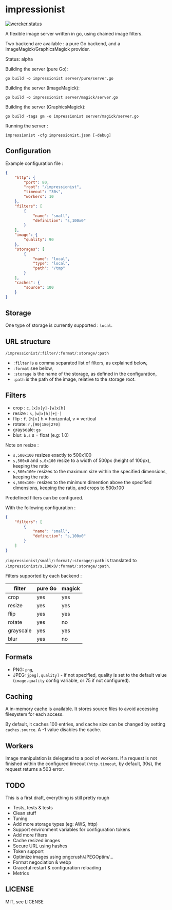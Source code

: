 impressionist
=============

[![wercker status](https://app.wercker.com/status/a7d76b3660d02a42306368445b74fcdf/s/master "wercker status")](https://app.wercker.com/project/bykey/a7d76b3660d02a42306368445b74fcdf)

A flexible image server written in go, using chained image filters.

Two backend are available : a pure Go backend, and a ImageMagick/GraphicsMagick provider.

Status: alpha

Building the server (pure Go):
```
go build -o impressionist server/pure/server.go
```

Building the server (ImageMagick):
```
go build -o impressionist server/magick/server.go
```

Building the server (GraphicsMagick):
```
go build -tags gm -o impressionist server/magick/server.go
```

Running the server :
```
impressionist -cfg impressionist.json [-debug]
```

Configuration
-------------

Example configuration file :

```json
{
	"http": {
		"port": 80,
		"root": "/impressionist",
		"timeout": "30s",
		"workers": 10
	},
	"filters": [
		{
			"name": "small",
			"definition": "s,100x0"
		}
	],
	"image": {
		"quality": 90
	},
	"storages": [
		{
			"name": "local",
			"type": "local",
			"path": "/tmp"
		}
	],
	"caches": {
		"source": 100
	}
}
```

Storage
-------

One type of storage is currently supported : `local`.

URL structure
-------------

`/impressionist/:filter/:format/:storage/:path`

* `:filter` is a comma separated list of filters, as explained below,
* `:format` see below,
* `:storage` is the name of the storage, as defined in the configuration,
* `:path` is the path of the image, relative to the storage root.

Filters
-------

* crop : `c,[x]x[y]-[w]x[h]`
* resize : `s,[w]x[h][+|-]`
* flip : `f,[h|v]` h = horizontal, v = vertical 
* rotate: `r,[90|180|270]`
* grayscale: `gs`
* blur: `b,s` s = float (e.g: 1.0)

Note on resize :

* `s,500x100` resizes exactly to 500x100
* `s,500x0` and `s,0x100` resize to a width of 500px (height of 100px), keeping the ratio
* `s,500x100+` resizes to the maximum size within the specified dimensions, keeping the ratio
* `s,500x100-` resizes to the minimum dimention above the specified dimensions, keeping the ratio, and crops to 500x100

Predefined filters can be configured.

With the following configuration :

```json
{
	"filters": [
		{
			"name": "small",
			"definition": "s,100x0"
		}
	]
}
```

`/impressionist/small/:format/:storage/:path` is translated to `/impressionist/s,100x0/:format/:storage/:path`.

Filters supported by each backend :

|filter|pure Go|magick|
|------|-------|------|
|crop|yes|yes|
|resize|yes|yes|
|flip|yes|yes|
|rotate|yes|no|
|grayscale|yes|yes|
|blur|yes|no|


Formats
-------

* PNG: `png`,
* JPEG: `jpeg[,quality]` - if not specified, quality is set to the default value (`image.quality` config variable, or 75 if not configured).

Caching
-------

A in-memory cache is available. It stores source files to avoid accessing filesystem for each access.

By default, it caches 100 entries, and cache size can be changed by setting `caches.source`. A -1 value disables the cache.

Workers
-------

Image manipulation is delegated to a pool of workers. If a request is not finished within the configured timeout (`http.timeout`, by default, 30s), the request returns a 503 error.

TODO
----

This is a first draft, everything is still pretty rough

* Tests, tests & tests
* Clean stuff
* Tuning
* Add more storage types (eg: AWS, http)
* Support environment variables for configuration tokens
* Add more filters
* Cache resized images
* Secure URL using hashes
* Token support
* Optimize images using pngcrush/JPEGOptim/...
* Format negociation & webp
* Graceful restart & configuration reloading
* Metrics

LICENSE
-------

MIT, see LICENSE